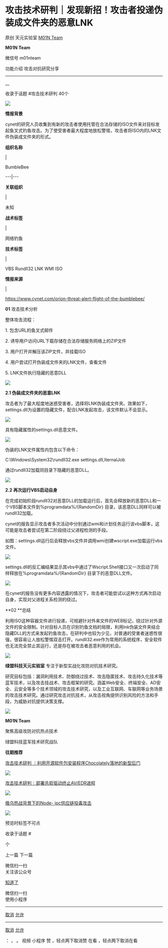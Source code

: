 #  攻击技术研判｜发现新招！攻击者投递伪装成文件夹的恶意LNK

原创 天元实验室  [ M01N Team ](javascript:void\(0\);)

**M01N Team** ![]()

微信号 m01nteam

功能介绍 攻击对抗研究分享

____

__

收录于话题 #攻击技术研判 40个

![](http://hk-proxy.gitwarp.com/https://raw.githubusercontent.com/tuchuang9/tc1/refs/heads/main/public/20220419092357.png)

**情报背景**

cynet的研究人员收集到有新的攻击者使用托管在合法存储的ISO文件来对目标发起鱼叉式钓鱼攻击。为了使受害者最大程度地放松警惕，攻击者将ISO内的LNK文件伪装成文件夹的形式。

  

 **组织名称**

|

BumbleBee  
  
---|---  
  
 **关联组织**

|

未知  
  
 **战术标签**

|

网络钓鱼  
  
 **技术标签**

|

VBS Rundll32 LNK WMI ISO  
  
 **情报来源**

|

https://www.cynet.com/orion-threat-alert-flight-of-the-bumblebee/  
  
  

 **01** 攻击技术分析

整体攻击流程：

1\. 包含URL的鱼叉式邮件

2\. 诱导用户访问URL下载存储在合法存储服务网络上的ZIP文件

3\. 用户打开并解压该ZIP文件，并挂载ISO

4\. 用户尝试打开伪装成文件夹的LNK文件，查看文件

5\. LNK文件执行隐藏的恶意DLL

![](http://hk-proxy.gitwarp.com/https://raw.githubusercontent.com/tuchuang9/tc1/refs/heads/main/public/20220419092412.png)

  

 **2.1 伪装成文件夹的恶意LNK**

攻击者为了最大程度地迷惑受害者，选择将LNK伪装成文件夹。效果如下，settings.dll为设置的隐藏文件，配合LNK发起攻击，该文件默认不会显示。

![](http://hk-proxy.gitwarp.com/https://raw.githubusercontent.com/tuchuang9/tc1/refs/heads/main/public/20220419092413.png)

  

具有隐藏属性的settings.dll恶意文件。

![](http://hk-proxy.gitwarp.com/https://raw.githubusercontent.com/tuchuang9/tc1/refs/heads/main/public/20220419092414.png)

  

伪装的LNK文件属性内包含以下命令：

C:\Windows\System32\rundll32.exe settings.dll,IternalJob

  

通过rundll32加载同目录下隐藏的恶意DLL。

![](http://hk-proxy.gitwarp.com/https://raw.githubusercontent.com/tuchuang9/tc1/refs/heads/main/public/20220419092416.png)

  

 **2.2 再次运行VBS启动自身**

在完成初始阶段rundll32对恶意DLL的加载运行后，首先会释放新的恶意DLL和一个VBS脚本文件到%programdata%/{RandomDir}
目录，该恶意DLL同样可以被rundll32加载。

  

cynet的报告显示攻击者多次活动中分别通过wmi和计划任务运行该vbs脚本，这可能是攻击者尝试在第二阶段绕过父进程检测的手段。

  

如图：settings.dll运行后会释放vbs文件并调用wmi创建wscript.exe加载运行vbs文件。

![](http://hk-proxy.gitwarp.com/https://raw.githubusercontent.com/tuchuang9/tc1/refs/heads/main/public/20220419092417.png)

  

settings.dll的反汇编结果显示其vbs中通过了Wscript.Shell接口又一次启动了同样释放在%programdata%/{RandomDir}
目录下的恶意DLL文件。

![](http://hk-proxy.gitwarp.com/https://raw.githubusercontent.com/tuchuang9/tc1/refs/heads/main/public/20220419092419.png)

  

在cynet的报告没有更多内容透露的情况下，攻击者可能尝试以这种方式再次启动自身，实现对父进程关系检测的绕过。

  

 **02  **总结

利用ISO这种容器文件进行投递，可规避针对外来文件的WEB标记，绕过针对外源文件的安全限制。针对目标人员在识别钓鱼文档的局限，利用lnk伪装文件夹结合隐藏DLL的方式来发起钓鱼攻击，在研判中也较为少见，对普通的受害者迷惑性很强，很容易让人放松警惕双击打开。rundll32.exe作为常用的系统程序，安全软件也无法完全禁止其运行，还是存在被攻击者恶意利用的机会。

  

![](http://hk-proxy.gitwarp.com/https://raw.githubusercontent.com/tuchuang9/tc1/refs/heads/main/public/20220419092420.png)

 **绿盟科技天元实验室** 专注于新型实战化攻防对抗技术研究。

研究目标包括：漏洞利用技术、防御绕过技术、攻击隐匿技术、攻击持久化技术等蓝军技术，以及攻击技战术、攻击框架的研究。涵盖Web安全、终端安全、AD安全、云安全等多个技术领域的攻击技术研究，以及工业互联网、车联网等业务场景的攻击技术研究。通过研究攻击对抗技术，从攻击视角提供识别风险的方法和手段，为威胁对抗提供决策支撑。

  

![](http://hk-proxy.gitwarp.com/https://raw.githubusercontent.com/tuchuang9/tc1/refs/heads/main/public/20220419092422.png)

 **M01N Team**

聚焦高级攻防对抗热点技术

绿盟科技蓝军技术研究战队

  

 **往期推荐**

[攻击技术研判
｜利用开源软件包安装程序Chocolately落地的新型后门](http://mp.weixin.qq.com/s?__biz=MzkyMTI0NjA3OA==&mid=2247487620&idx=1&sn=cf88331919f3dcd15b3e8d9bcb115c0a&chksm=c187d095f6f059832af694bea7ca60e9ab68dacd9048842d0819c695cabf4f98cb638418a1ae&scene=21#wechat_redirect)  

![](http://hk-proxy.gitwarp.com/https://raw.githubusercontent.com/tuchuang9/tc1/refs/heads/main/public/20220419092423.png)

[攻击技术研判｜部署杀软驱动终止AV/EDR进程](http://mp.weixin.qq.com/s?__biz=MzkyMTI0NjA3OA==&mid=2247487526&idx=1&sn=77cc0c7bbd82b17315d6a1fc7a7d5f45&chksm=c187d037f6f0592109a75e8b28a15da19c0b7a4ab2a8e957945417cf4d4c5eb31546663b537b&scene=21#wechat_redirect)  

![](http://hk-proxy.gitwarp.com/https://raw.githubusercontent.com/tuchuang9/tc1/refs/heads/main/public/20220419092423.png)

[俄乌热战背景下的Node-
ipc供应链投毒攻击](http://mp.weixin.qq.com/s?__biz=MzkyMTI0NjA3OA==&mid=2247487281&idx=1&sn=61e85b1f96cc81d6c904ebed3d5d471f&chksm=c187cf20f6f046361b2adac52a52000a4870720ca51c53eccf94e8cf9da673ebed319e563bf7&scene=21#wechat_redirect)  

![](http://hk-proxy.gitwarp.com/https://raw.githubusercontent.com/tuchuang9/tc1/refs/heads/main/public/20220419092423.png)

  

预览时标签不可点

收录于话题 #

 个

上一篇 下一篇

微信扫一扫  
关注该公众号

[知道了](javascript:;)

微信扫一扫  
使用小程序

****

[取消](javascript:void\(0\);) [允许](javascript:void\(0\);)

****

[取消](javascript:void\(0\);) [允许](javascript:void\(0\);)

： ， 。   视频 小程序 赞 ，轻点两下取消赞 在看 ，轻点两下取消在看

